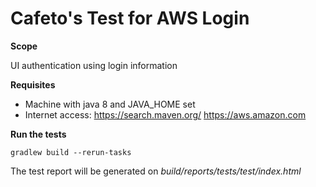 # Cafeto's Test for AWS Login

**Scope**

UI authentication using login information
 

**Requisites**

* Machine with java 8 and JAVA_HOME set
* Internet access: https://search.maven.org/  https://aws.amazon.com

**Run the tests**

`gradlew build --rerun-tasks`

The test report will be generated on  _build/reports/tests/test/index.html_

